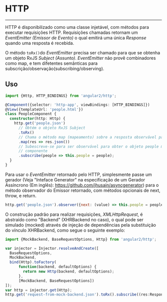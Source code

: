 # HTTP
-----------------------------------

HTTP é disponibilizado como uma classe injetável, com métodos para executar requisições HTTP. Requisições chamadas retornam um *EventEmitter (Emissor de Evento)* o qual emitirá uma única *Response* quando uma resposta é recebida. 

O método `toRx()`do *EventEmitter* precisa ser chamado para que se obtenha um objeto RxJS *Subject (Assunto)*. *EventEmitter* não provê combinadores como map, e tem difetentes semânticas para subscrição/observação(subscribing/observing).

## Uso

``` TypeScript
import {Http, HTTP_BINDINGS} from 'angular2/http';

@Component({selector: 'http-app', viewBindings: [HTTP_BINDINGS]})
@View({templateUrl: 'people.html'})
class PeopleComponent {
  constructor(http: Http) {
    http.get('people.json')
      // Obtém o objeto RxJS Subject
      .toRx()
      // Chama o método map (mapeamento) sobre a resposta observável para obter o objeto people (pessoas) mapeamento
      .map(res => res.json())
      // Subescreve-se para ser observável para obter o objeto people mapeado e anexá-lo ao
      // componente
      .subscribe(people => this.people = people);
  }
}
```

Para usar o *EventEmitter* retornado pelo HTTP, simplesmente passe um gerador (Veja "Inteface Generator" na especificação de um Gerador Assíncrono (Em inglês): https://github.com/jhusain/asyncgenerator) para o método observador do Emissor retornado, com métodos opcionais de next, throw, e return.
``` js
http.get('people.json').observer({next: (value) => this.people = people});
```

O construção padrão para realizar requisições, *XMLHttpRequest*, é abstraído como "Backend" (XHRBackend no caso), o qual pode ser simulado (mocked) através de injeção de dependências pela substituição do vínculo XHRBackend, como segue o seguinte exemplo:

``` TypeScript
import {MockBackend, BaseRequestOptions, Http} from 'angular2/http';

var injector = Injector.resolveAndCreate([
  BaseRequestOptions,
  MockBackend,
  bind(Http).toFactory(
      function(backend, defaultOptions) {
        return new Http(backend, defaultOptions);
      },
      [MockBackend, BaseRequestOptions])
]);
var http = injector.get(Http);
http.get('request-from-mock-backend.json').toRx().subscribe((res:Response) => doSomething(res));
```
